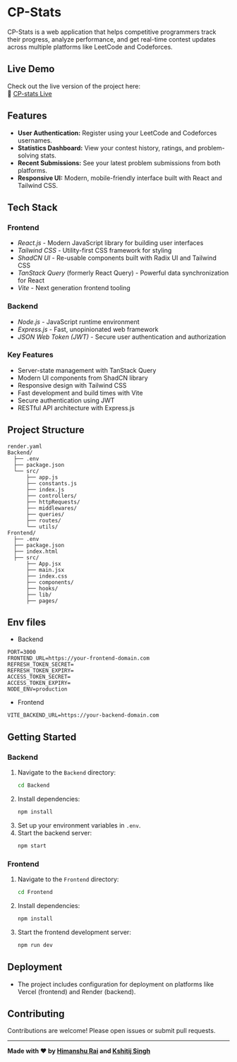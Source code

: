 # CP-Stats

CP-Stats is a web application that helps competitive programmers track their progress, analyze performance, and get real-time contest updates across multiple platforms like LeetCode and Codeforces.

## Live Demo

Check out the live version of the project here:  
🔗 [CP-stats Live](https://cp-stats-9dtp.onrender.com)

## Features

- **User Authentication:** Register using your LeetCode and Codeforces usernames.
- **Statistics Dashboard:** View your contest history, ratings, and problem-solving stats.
- **Recent Submissions:** See your latest problem submissions from both platforms.
- **Responsive UI:** Modern, mobile-friendly interface built with React and Tailwind CSS.

## Tech Stack

### Frontend
- *React.js* - Modern JavaScript library for building user interfaces
- *Tailwind CSS* - Utility-first CSS framework for styling
- *ShadCN UI* - Re-usable components built with Radix UI and Tailwind CSS
- *TanStack Query* (formerly React Query) - Powerful data synchronization for React
- *Vite* - Next generation frontend tooling

### Backend
- *Node.js* - JavaScript runtime environment
- *Express.js* - Fast, unopinionated web framework
- *JSON Web Token (JWT)* - Secure user authentication and authorization

### Key Features
- Server-state management with TanStack Query
- Modern UI components from ShadCN library
- Responsive design with Tailwind CSS
- Fast development and build times with Vite
- Secure authentication using JWT
- RESTful API architecture with Express.js



## Project Structure

```
render.yaml
Backend/
  ├── .env
  ├── package.json
  └── src/
      ├── app.js
      ├── constants.js
      ├── index.js
      ├── controllers/
      ├── httpRequests/
      ├── middlewares/
      ├── queries/
      ├── routes/
      └── utils/
Frontend/
  ├── .env
  ├── package.json
  ├── index.html
  ├── src/
      ├── App.jsx
      ├── main.jsx
      ├── index.css
      ├── components/
      ├── hooks/
      ├── lib/
      ├── pages/
```
## Env files 

- Backend 
```
PORT=3000
FRONTEND_URL=https://your-frontend-domain.com
REFRESH_TOKEN_SECRET=
REFRESH_TOKEN_EXPIRY=
ACCESS_TOKEN_SECRET=
ACCESS_TOKEN_EXPIRY=
NODE_ENV=production
```

- Frontend 
```
VITE_BACKEND_URL=https://your-backend-domain.com
```

## Getting Started

### Backend

1. Navigate to the `Backend` directory:
    ```sh
    cd Backend
    ```
2. Install dependencies:
    ```sh
    npm install
    ```
3. Set up your environment variables in `.env`.
4. Start the backend server:
    ```sh
    npm start
    ```

### Frontend

1. Navigate to the `Frontend` directory:
    ```sh
    cd Frontend
    ```
2. Install dependencies:
    ```sh
    npm install
    ```
3. Start the frontend development server:
    ```sh
    npm run dev
    ```

## Deployment

- The project includes configuration for deployment on platforms like Vercel (frontend) and Render (backend).

## Contributing

Contributions are welcome! Please open issues or submit pull requests.


---

**Made with ❤️ by [Himanshu Rai](https://github.com/HIMANSHURAI2004) and [Kshitij Singh](https://github.com/Kshitij269)**
